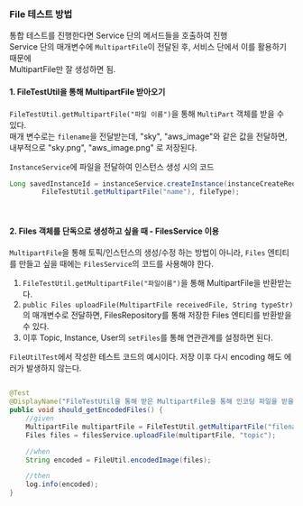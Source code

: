 ### File 테스트 방법

통합 테스트를 진행한다면 Service 단의 메서드들을 호출하여 진행  
Service 단의 매개변수에 `MultipartFile`이 전달된 후, 서비스 단에서 이를 활용하기 때문에  
MultipartFile만 잘 생성하면 됨.

#### 1. FileTestUtil을 통해 MultipartFile 받아오기

`FileTestUtil.getMultipartFile("파일 이름")`을 통해 `MultiPart` 객체를 받을 수 있다.   
매개 변수로는 `filename`을 전달받는데, "sky", "aws_image"와 같은 값을 전달하면,
내부적으로 "sky.png", "aws_image.png" 로 저장된다.

`InstanceService`에 파일을 전달하여 인스턴스 생성 시의 코드

```java
Long savedInstanceId = instanceService.createInstance(instanceCreateRequest,
        FileTestUtil.getMultipartFile("name"), fileType);
```

<br>

#### 2. Files 객체를 단독으로 생성하고 싶을 때 - FilesService 이용

`MultipartFile`을 통해 토픽/인스턴스의 생성/수정 하는 방법이 아니라, `Files` 엔티티를 만들고 싶을 때에는
`FilesService`의 코드를 사용해야 한다.

1. `FileTestUtil.getMultipartFile("파일이름")`을 통해 MultipartFile을 반환받는다.
2. `public Files uploadFile(MultipartFile receivedFile, String typeStr)`의 매개변수로 전달하면,
   FilesRepository를 통해 저장한 Files 엔티티를 반환받을 수 있다.
3. 이후 Topic, Instance, User의 `setFiles`를 통해 연관관계를 설정하면 된다.

`FileUtilTest`에서 작성한 테스트 코드의 예시이다.
저장 이후 다시 encoding 해도 에러가 발생하지 않는다.

```java

@Test
@DisplayName("FileTestUtil을 통해 받은 MultipartFile을 통해 인코딩 파일을 받을 수 있다")
public void should_getEncodedFiles() {
    //given
    MultipartFile multipartFile = FileTestUtil.getMultipartFile("filename");
    Files files = filesService.uploadFile(multipartFile, "topic");

    //when
    String encoded = FileUtil.encodedImage(files);

    //then
    log.info(encoded);
}

```
